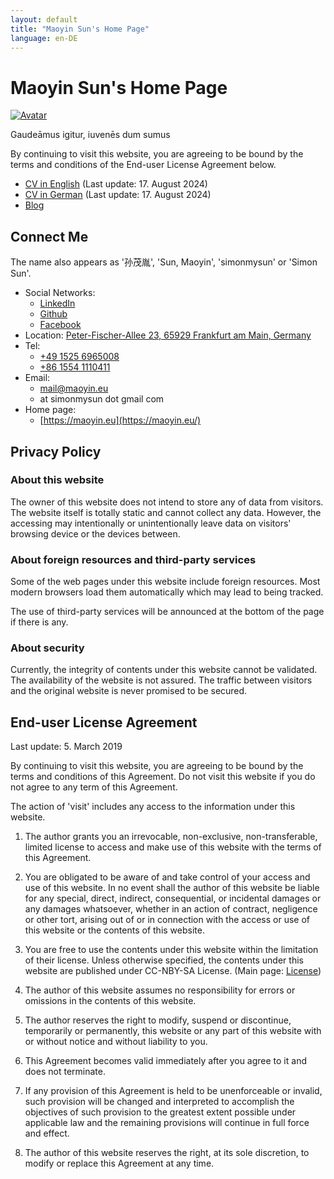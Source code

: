 ```yaml
---
layout: default
title: "Maoyin Sun's Home Page"
language: en-DE
---
```


Maoyin Sun's Home Page
======================

[![Avatar](https://s.gravatar.com/avatar/7dac0dcd99972cd9b2ff1fdb9949185d?s=1024
)](https://s.gravatar.com/avatar/7dac0dcd99972cd9b2ff1fdb9949185d?s=2048)

Gaudeāmus igitur, iuvenēs dum sumus

By continuing to visit this website, you are agreeing to be bound by the terms
and conditions of the End-user License Agreement below.

* [CV in English](./CV.Maoyin.Sun.en-DE.pdf) (Last update: 17. August 2024)
* [CV in German](./CV.Maoyin.Sun.de-DE.pdf) (Last update: 17. August 2024)
* [Blog](./blog/)

## Connect Me

The name also appears as '孙茂胤', 'Sun, Maoyin', 'simonmysun' or 'Simon Sun'.

* Social Networks:
  * [LinkedIn](https://linkedin.com/in/simonmysun)
  * [Github](https://github.com/simonmysun)
  * [Facebook](https://facebook.com/simonmysun)
* Location: [Peter-Fischer-Allee 23, 65929 Frankfurt am Main,
Germany](geo:50.11116935343097,8.546335229860983,123.3;crs=wgs84;u=5)
* Tel:
  * [+49 1525 6965008](tel:+4915256965008)
  * [+86 1554 1110411](tel:+8615541110411)
* Email:
  * [mail@maoyin.eu](mailto:mail@maoyin.eu)
  * at simonmysun dot gmail com
* Home page:
  * [https://maoyin.eu](https://maoyin.eu/)

## Privacy Policy

### About this website
The owner of this website does not intend to store any of data from visitors.
The website itself is totally static and cannot collect any data. However, the
accessing may intentionally or unintentionally leave data on visitors' browsing
device or the devices between.

### About foreign resources and third-party services
Some of the web pages under this website include foreign resources. Most modern
browsers load them automatically which may lead to being tracked.

The use of third-party services will be announced at the bottom of the page if
there is any.

### About security
Currently, the integrity of contents under this website cannot be validated. The
availability of the website is not assured. The traffic between visitors and
the original website is never promised to be secured.

## End-user License Agreement

Last update: 5. March 2019

By continuing to visit this website, you are agreeing to be bound by the terms
and conditions of this Agreement. Do not visit this website if you do not agree
to any term of this Agreement.

The action of 'visit' includes any access to the information under this website.

1. The author grants you an irrevocable, non-exclusive, non-transferable,
limited license to access and make use of this website with the terms of this
Agreement.

2. You are obligated to be aware of and take control of your access and use of
this website. In no event shall the author of this website be liable for any
special, direct, indirect, consequential, or incidental damages or any damages
whatsoever, whether in an action of contract, negligence or other tort, arising
out of or in connection with the access or use of this website or the contents
of this website.

3. You are free to use the contents under this website within the limitation of
their license. Unless otherwise specified, the contents under this website are
published under CC-NBY-SA License. (Main page: [License](LICENSE))

4. The author of this website assumes no responsibility for errors or omissions
in the contents of this website.

5. The author reserves the right to modify, suspend or discontinue, temporarily
or permanently, this website or any part of this website with or without notice
and without liability to you.

6. This Agreement becomes valid immediately after you agree to it and does not
terminate.

7. If any provision of this Agreement is held to be unenforceable or invalid,
such provision will be changed and interpreted to accomplish the objectives of
such provision to the greatest extent possible under applicable law and the
remaining provisions will continue in full force and effect.

8. The author of this website reserves the right, at its sole discretion, to
modify or replace this Agreement at any time.